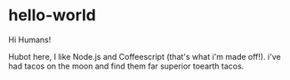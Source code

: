 # hello-world

Hi Humans!

Hubot here, I like Node.js and Coffeescript (that's what i'm made off!).
i've had tacos on the moon and find them far superior toearth tacos.
